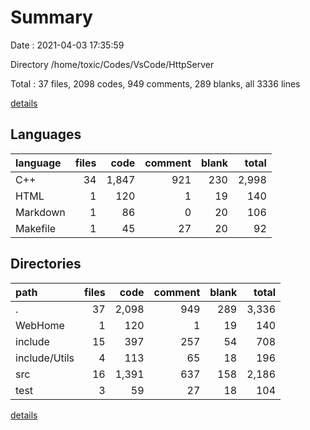 # Summary

Date : 2021-04-03 17:35:59

Directory /home/toxic/Codes/VsCode/HttpServer

Total : 37 files,  2098 codes, 949 comments, 289 blanks, all 3336 lines

[details](details.md)

## Languages
| language | files | code | comment | blank | total |
| :--- | ---: | ---: | ---: | ---: | ---: |
| C++ | 34 | 1,847 | 921 | 230 | 2,998 |
| HTML | 1 | 120 | 1 | 19 | 140 |
| Markdown | 1 | 86 | 0 | 20 | 106 |
| Makefile | 1 | 45 | 27 | 20 | 92 |

## Directories
| path | files | code | comment | blank | total |
| :--- | ---: | ---: | ---: | ---: | ---: |
| . | 37 | 2,098 | 949 | 289 | 3,336 |
| WebHome | 1 | 120 | 1 | 19 | 140 |
| include | 15 | 397 | 257 | 54 | 708 |
| include/Utils | 4 | 113 | 65 | 18 | 196 |
| src | 16 | 1,391 | 637 | 158 | 2,186 |
| test | 3 | 59 | 27 | 18 | 104 |

[details](details.md)